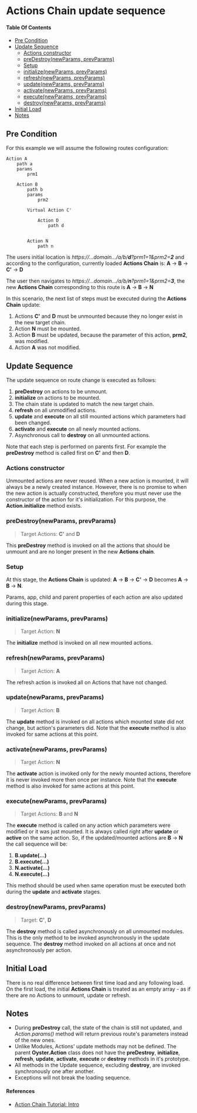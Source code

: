 # Actions Chain update sequence

#### Table Of Contents

  * [Pre Condition](#pre-condition)
  * [Update Sequence](#update-sequence)
    * [Actions constructor](#actions-constructor)
    * [preDestroy(newParams, prevParams)](#preDestroynewParams-prevParams)
    * [Setup](#Setup)
    * [initialize(newParams, prevParams)](#initializenewParams-prevParams)
    * [refresh(newParams, prevParams)](#refreshnewParams-prevParams)
    * [update(newParams, prevParams)](#updatenewParams-prevParams)
    * [activate(newParams, prevParams)](#activatenewParams-prevParams)
    * [execute(newParams, prevParams) ](#executenewParams-prevParams)
    * [destroy(newParams, prevParams)](#destroynewParams-prevParams)
  * [Initial Load](#initial-load)
  * [Notes](#notes)

## Pre Condition

For this example we will assume the following routes configuration:

```text
Action A 
	path a
	params
		prm1

	Action B
		path b
		params
			prm2
	
		Virtual Action C'
		
			Action D 
				path d
			
		
		Action N
			path n
```

The users initial location is *https://...domain.../a/b/__d__?prm1=1&prm2=__2__* and according to the configuration, 
currently loaded **Actions Chain** is: **A** -> **B** -> **C'** -> **D**

The user then navigates to *https://...domain.../a/b/__n__?prm1=1&prm2=__3__*, the new **Actions Chain** corresponding 
to this route is **A** -> **B** -> **N**

In this scenario, the next list of steps must be executed during the **Actions Chain** update:

1. Actions **C'** and **D** must be unmounted because they no longer exist in the new target chain.
2. Action **N** must be mounted.
3. Action **B** must be updated, because the parameter of this action, **prm2**, was modified.
4. Action **A** was not modified.

## Update Sequence

The update sequence on route change is executed as follows:

1. **preDestroy** on actions to be unmount.
2. **initialize** on actions to be mounted.
3. The chain state is updated to match the new target chain.
4. **refresh** on all unmodified actions.
5. **update** and **execute** on all still mounted actions which parameters had been changed.
6. **activate** and **execute** on all newly mounted actions.
7. Asynchronous call to **destroy** on all unmounted actions.

Note that each step is performed on parents first. For example the **preDestroy** method is called
first on **C'** and then **D**.

### Actions constructor

Unmounted actions are never reused. When a new action is mounted, it will always be a newly created instance.
However, there is no promise to when the new action is actually constructed, therefore
you must never use the constructor of the action for it's initialization. For this purpose, 
the **Action.initialize** method exists.

### preDestroy(newParams, prevParams)

> Target Actions: **C'** and **D**

This **preDestroy** method is invoked on all the actions that should be unmount and are no longer present in 
the new **Actions chain**.

### Setup

At this stage, the **Actions Chain** is updated:  **A** -> **B** -> **C'** -> **D** becomes **A** -> **B** -> **N**.

Params, app, child and parent properties of each action are also updated during this stage. 

### initialize(newParams, prevParams)

> Target Action: **N**

The **initialize** method is invoked on all new mounted actions.
  
### refresh(newParams, prevParams)

> Target Action: **A**

The refresh action is invoked all on Actions that have not changed.
 
### update(newParams, prevParams)

> Target Action: **B**

The **update** method is invoked on all actions which mounted state did not change, but action's parameters did.
Note that the **execute** method is also invoked for same actions at this point.

### activate(newParams, prevParams)

> Target Action: **N**

The **activate** action is invoked only for the newly mounted actions, therefore it is never invoked more then once 
per instance. Note that the **execute** method is also invoked for same actions at this point.

### execute(newParams, prevParams) 

> Target Actions: **B** and **N**	

The **execute** method is called on any action which parameters were modified or it was just mounted. It is always 
called right after **update** or **active** on the same action.
So, if the updated/mounted actions are **B** -> **N** the call sequence will be:

1. **B.update(...)**
2. **B.execute(...)**
3. **N.activate(...)**
4. **N.execute(...)**

This method should be used when same operation must be executed both during the **update** and **activate** stages.

### destroy(newParams, prevParams)

> Target: **C'**, **D**

The **destroy** method is called asynchronously on all unmounted modules. This is the only method to be invoked 
asynchronously in the update sequence. 
The **destroy** method invoked on all actions at once and not asynchronously per action.


## Initial Load

There is no real difference between first time load and any following load. On the first load, the initial **Actions Chain** 
is treated as an empty array - as if there are no Actions to unmount, update or refresh. 

## Notes

- During **preDestroy** call, the state of the chain is still not updated, and *Action.params()* method will return
previous route's parameters instead of the new ones.
- Unlike Modules, Actions' update methods may not be defined. The parent **Oyster.Action** class does not have 
the **preDestroy**, **initialize**, **refresh**, **update**, **activate**, **execute** or **destroy** methods in
it's prototype.
- All methods in the Update sequence, excluding **destroy**, are invoked synchronously one after another.
- Exceptions will not break the loading sequence.


#### References

- [Action Chain Tutorial: Intro](./Intro.md)
